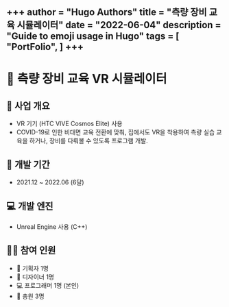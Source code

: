 +++
author = "Hugo Authors"
title = "측량 장비 교육 시뮬레이터"
date = "2022-06-04"
description = "Guide to emoji usage in Hugo"
tags = [
    "PortFolio",
]
+++
-----------------------------------------------
# :ship: 측량 장비 교육 VR 시뮬레이터  
## :butterfly: 사업 개요  
* VR 기기 (HTC VIVE Cosmos Elite) 사용
* COVID-19로 인한 비대면 교육 전환에 맞춰, 집에서도 VR을 착용하여 측량 실습 교육을 하거나, 장비를 다뤄볼 수 있도록 프로그램 개발.  

## :calendar: 개발 기간
* 2021.12 ~ 2022.06 (6달)  

## :computer: 개발 엔진
* Unreal Engine 사용 (C++)  

## :pouting_man: 참여 인원
- :newspaper: 기획자 1명  
- :art: 디자이너 1명
- :computer: 프로그래머 1명 (본인)  
- 🏢 총원 3명
